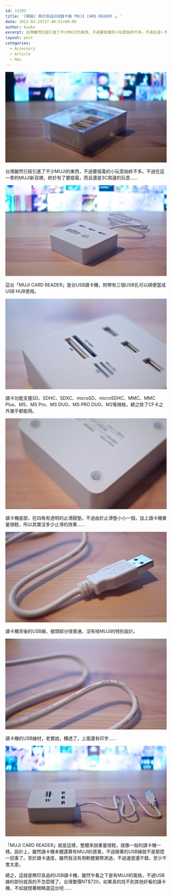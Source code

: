 ```yaml
---
id: 13293
title: '[開箱] 無印良品USB讀卡機「MUJI CARD READER 」。'
date: 2012-03-25T17:40:51+00:00
author: kouko
excerpt: 台灣雖然已經引進了不少MUJI的東西，不過要插電的小玩意始終不多。不過在這一季的MUJI新貨裡，終於有了要插電，而且還是3C周邊的玩意……
layout: post
categories:
  - Accessory
  - Article
  - Mac
---
```

<img alt="MUJI CARD READER 3865" border="0" src="/img/2012-03-25-muji-card-reader-review/MUJI-CARD-READER_3865.jpg" title="MUJI-CARD-READER_3865.jpg"  />

台灣雖然已經引進了不少MUJI的東西，不過要插電的小玩意始終不多。不過在這一季的MUJI新貨裡，終於有了要插電，而且還是3C周邊的玩意&hellip;&hellip;


<img alt="MUJI CARD READER 3869" border="0" src="/img/2012-03-25-muji-card-reader-review/MUJI-CARD-READER_3869.jpg" title="MUJI-CARD-READER_3869.jpg"  />

這台「MUJI CARD READER」是台USB讀卡機，附帶有三個USB孔可以順便當成USB HUB使用。

<img alt="MUJI CARD READER 3886" border="0" src="/img/2012-03-25-muji-card-reader-review/MUJI-CARD-READER_3886.jpg" title="MUJI-CARD-READER_3886.jpg"  />

讀卡功能支援SD、SDHC、SDXC、microSD、microSDHC、MMC、MMC Plus、MS、MS Pro、MS DUO、MS PRO DUO、M2等規格，總之除了CF卡之外幾乎都能用。

<img alt="MUJI CARD READER 3883" border="0" src="/img/2012-03-25-muji-card-reader-review/MUJI-CARD-READER_3883.jpg" title="MUJI-CARD-READER_3883.jpg"  />

讀卡機底部，在四角有透明的止滑圓墊。不過由於止滑墊小小一個，加上讀卡機重量很輕，所以其實沒多少止滑的效果&hellip;&hellip;

<img alt="MUJI CARD READER 3889" border="0" src="/img/2012-03-25-muji-card-reader-review/MUJI-CARD-READER_3889.jpg" title="MUJI-CARD-READER_3889.jpg"  />

讀卡機背後的USB線，接頭部分很普通，沒有啥MUJI的特別設計。

<img alt="MUJI CARD READER 3888" border="0" src="/img/2012-03-25-muji-card-reader-review/MUJI-CARD-READER_3888.jpg" title="MUJI-CARD-READER_3888.jpg"  />

讀卡機的USB線材，老實說，糟透了，上面還有印字&hellip;&hellip;

<img alt="MUJI CARD READER 3874" border="0" src="/img/2012-03-25-muji-card-reader-review/MUJI-CARD-READER_3874.jpg" title="MUJI-CARD-READER_3874.jpg"  />

「MUJI CARD READER」就是這樣，整體來說重量很輕，就像一般的讀卡機一樣。設計上，雖然讀卡機本體還算有MUJI的感覺，不過跟著的USB線就不是那麼一回事了。至於讀卡速度，雖然我沒有用軟體實際測過，不過速度還不錯，至少不會太差。

總之，這就是無印良品的USB讀卡機，雖然乍看之下是有MUJI的風格，不過USB線的部份就真的不怎麼樣了。台灣要價NT$720，如果真的找不到其他好看的讀卡機，不如就閉著眼睛選這台吧&hellip;&hellip;
